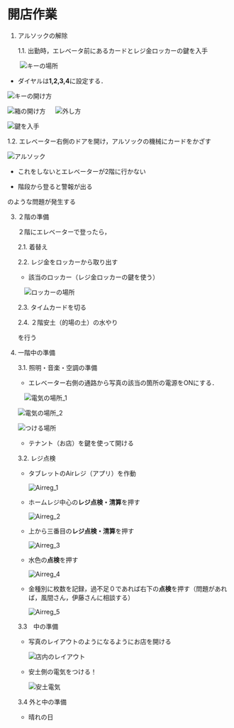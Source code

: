 # 開店作業
1. アルソックの解除
   
   1.1. 出勤時，エレベータ前にあるカードとレジ金ロッカーの鍵を入手
   
　　![キーの場所](./image/key_1.jpg)
   
   - ダイヤルは**1,2,3,4**に設定する．
     
   ![キーの開け方](./image/key_2.jpg)
   
   ![箱の開け方](./image/key_3.jpg)
   　
   ![外し方](./image/key_4.jpg)
   
   ![鍵を入手](./image/key_5.jpg)　　
   
   1.2. エレベーター右側のドアを開け，アルソックの機械にカードをかざす
   
   ![アルソック](./image/alsock.jpg)
   
   - これをしないとエレベーターが2階に行かない
   
   - 階段から登ると警報が出る
   
   のような問題が発生する
   
3. ２階の準備
   
   ２階にエレベーターで登ったら，
   
   2.1. 着替え
   
   2.2. レジ金をロッカーから取り出す

   - 該当のロッカー（レジ金ロッカーの鍵を使う）
    
   　![ロッカーの場所](./image/locker.jpg)
    
   2.3. タイムカードを切る
   
   2.4. ２階安土（的場の土）の水やり  
   
   を行う

5. 一階中の準備
   
   3.1. 照明・音楽・空調の準備

   - エレベーター右側の通路から写真の該当の箇所の電源をONにする．
   
   　![電気の場所_1](./image/here_1.jpg)
   
     ![電気の場所_2](./image/here_2.jpg)
   
    ![つける場所](./image/here_3.jpg)

   - テナント（お店）を鍵を使って開ける
   
   3.2. レジ点検

   - タブレットのAirレジ（アプリ）を作動
   
       ![Airreg_1](./image/airreg_1.jpg)
   
   - ホームレジ中心の**レジ点検・清算**を押す
   
       ![Airreg_2](./image/airreg_2.jpg)
   
   - 上から三番目の**レジ点検・清算**を押す
   
       ![Airreg_3](./image/airreg_3.jpg)
   
   - 水色の**点検**を押す
   
       ![Airreg_4](./images/airreg_4.jpg)
      
   - 金種別に枚数を記録，過不足０であれば右下の**点検**を押す（問題があれば，風間さん，伊藤さんに相談する）
      
      ![Airreg_5](./image/airreg_5.jpg)
      
      
   3.3　中の準備

   - 写真のレイアウトのようになるようにお店を開ける
   
      ![店内のレイアウト](./image/layout_inside.jpg)
   
   - 安土側の電気をつける！
   
      ![安土電気](./image/ele1.jpg)
   
   3.4 外と中の準備

   - 晴れの日
   
